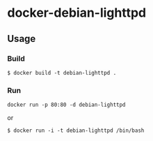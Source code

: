 # docker-debian-lighttpd



## Usage


### Build

```
$ docker build -t debian-lighttpd .
```

### Run

```
docker run -p 80:80 -d debian-lighttpd
```
or

```
$ docker run -i -t debian-lighttpd /bin/bash 
```









